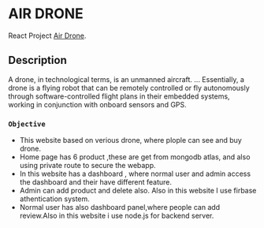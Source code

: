 # AIR DRONE

React Project [Air Drone](https://github.com/facebook/create-react-app).

## Description

A drone, in technological terms, is an unmanned aircraft. ... Essentially, a drone is a flying robot that can be remotely controlled or fly autonomously through software-controlled flight plans in their embedded systems, working in conjunction with onboard sensors and GPS.

### `Objective`

-   This website based on verious drone, where plople can see and buy drone.
-   Home page has 6 product ,these are get from mongodb atlas, and also using private route to secure the webapp.
-   In this website has a dashboard , where normal user and admin access the dashboard and their have different feature.
-   Admin can add product and delete also. Also in this website I use firbase athentication system.
-   Normal user has also dashboard panel,where people can add review.Also in this website i use node.js for backend server.
